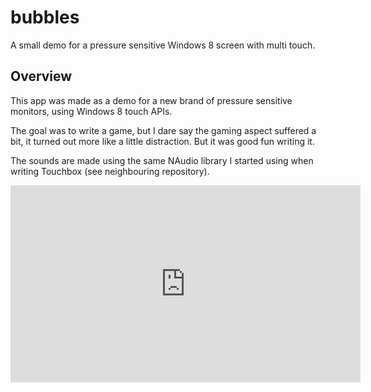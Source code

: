 bubbles
=======

A small demo for a pressure sensitive Windows 8 screen with multi touch.


## Overview 

This app was made as a demo for a new brand of pressure sensitive monitors, using Windows 8 touch APIs. 

The goal was to write a game, but I dare say the gaming aspect suffered a bit, it turned out more like a little distraction. But it was good fun writing it. 

The sounds are made using the same NAudio library I started using when writing Touchbox (see neighbouring repository). 

<iframe width="560" height="315" src="https://www.youtube.com/embed/gLL_2k4XqoA" frameborder="0" allowfullscreen></iframe>

